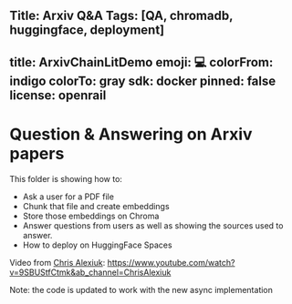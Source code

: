 Title: Arxiv Q&A
Tags: [QA, chromadb, huggingface, deployment]
---
title: ArxivChainLitDemo
emoji: 💻
colorFrom: indigo
colorTo: gray
sdk: docker
pinned: false
license: openrail
---

# Question & Answering on Arxiv papers

This folder is showing how to:

- Ask a user for a PDF file
- Chunk that file and create embeddings 
- Store those embeddings on Chroma
- Answer questions from users as well as showing the sources used to answer.
- How to deploy on HuggingFace Spaces

Video from [Chris Alexiuk](https://twitter.com/c_s_ale): https://www.youtube.com/watch?v=9SBUStfCtmk&ab_channel=ChrisAlexiuk

Note: the code is updated to work with the new async implementation


